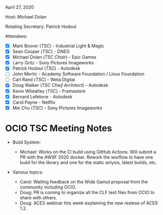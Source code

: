 <!-- SPDX-License-Identifier: CC-BY-4.0 -->
<!-- Copyright Contributors to the OpenColorIO Project. -->

April 27, 2020

Host: Michael Dolan

Rotating Secretary: Patrick Hodoul

Attendees:
  * [X] Mark Boorer (_TSC_) - Industrial Light & Magic
  * [X] Sean Cooper (_TSC_) - DNEG
  * [X] Michael Dolan (_TSC Chair_) - Epic Games
  * [X] Larry Gritz - Sony Pictures Imageworks
  * [X] Patrick Hodoul (_TSC_) - Autodesk
  * [ ] John Mertic - Academy Software Foundation / Linux Foundation
  * [ ] Carl Rand (_TSC_) - Weta Digital
  * [X] Doug Walker (_TSC Chief Architect_) - Autodesk
  * [X] Kevin Wheatley (_TSC_) - Framestore
  * [X] Bernard Lefebvre - Autodesk
  * [X] Carol Payne - Netflix
  * [X] Mei Chu (_TSC_) - Sony Pictures Imageworks

# **OCIO TSC Meeting Notes**

* Build System:
    - Michael: Works on the CI build using GitHub Actions.
               Will submit a PR with the AWSF 2020 docker.
               Rework the worflow to have one build for the library and one for the static anlysis,
               latest builds, etc.

* Various topics:
    - Carol: Waiting feedback on the Wide Gamut proposal from the community including OCIO.
    - Doug: PR is coming to organize all the CLF test files from OCIO to share with others.
    - Doug: ACES webinar this week explaining the new realese of ACES 1.2.


